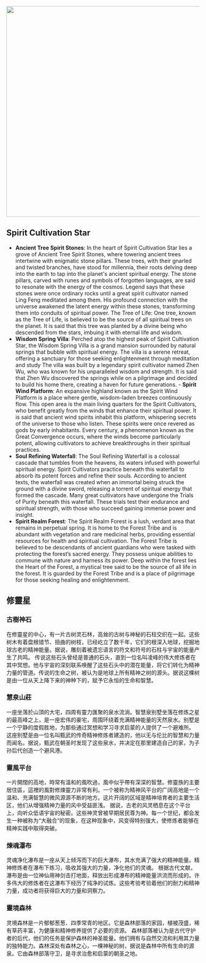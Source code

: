 

<p align="center">
  <img src="https://github.com/BRC1024Rootverse/Rootverse/assets/170728893/1f8f0c73-cd7c-4196-83f4-7a3601fb44fc" width="550" />

## Spirit Cultivation Star
- **Ancient Tree Spirit Stones**: In the heart of Spirit Cultivation Star lies a grove of Ancient Tree Spirit Stones, where towering ancient trees intertwine with enigmatic stone pillars. These trees, with their gnarled and twisted branches, have stood for millennia, their roots delving deep into the earth to tap into the planet's ancient spiritual energy. The stone pillars, carved with runes and symbols of forgotten languages, are said to resonate with the energy of the cosmos.
  Legend says that these stones were once ordinary rocks until a great spirit cultivator named Ling Feng meditated among them. His profound connection with the universe awakened the latent energy within these stones, transforming them into conduits of spiritual power.
  The Tree of Life: One tree, known as the Tree of Life, is believed to be the source of all spiritual trees on the planet. It is said that this tree was planted by a divine being who descended from the stars, imbuing it with eternal life and wisdom.
- **Wisdom Spring Villa**: Perched atop the highest peak of Spirit Cultivation Star, the Wisdom Spring Villa is a grand mansion surrounded by natural springs that bubble with spiritual energy. The villa is a serene retreat, offering a sanctuary for those seeking enlightenment through meditation and study
  The villa was built by a legendary spirit cultivator named Zhen Wu, who was known for his unparalleled wisdom and strength. It is said that Zhen Wu discovered the springs while on a pilgrimage and decided to build his home there, creating a haven for future generations.
﻿- **Spirit Wind Platform**: An expansive highland known as the Spirit Wind Platform is a place where gentle, wisdom-laden breezes continuously flow. This open area is the main living quarters for the Spirit Cultivators, who benefit greatly from the winds that enhance their spiritual power.
  It is said that ancient wind spirits inhabit this platform, whispering secrets of the universe to those who listen. These spirits were once revered as gods by early inhabitants. Every century, a phenomenon known as the Great Convergence occurs, where the winds become particularly potent, allowing cultivators to achieve breakthroughs in their spiritual practices.
- **Soul Refining Waterfall**: The Soul Refining Waterfall is a colossal cascade that tumbles from the heavens, its waters infused with powerful spiritual energy. Spirit Cultivators practice beneath this waterfall to absorb its potent forces and refine their souls.
  According to ancient texts, the waterfall was created when an immortal being struck the ground with a divine sword, releasing a torrent of spiritual energy that formed the cascade. Many great cultivators have undergone the Trials of Purity beneath this waterfall. These trials test their endurance and spiritual strength, with those who succeed gaining immense power and insight.
- **Spirit Realm Forest**: The Spirit Realm Forest is a lush, verdant area that remains in perpetual spring. It is home to the Forest Tribe and is abundant with vegetation and rare medicinal herbs, providing essential resources for health and spiritual cultivation.
  The Forest Tribe is believed to be descendants of ancient guardians who were tasked with protecting the forest’s sacred energy. They possess unique abilities to commune with nature and harness its power. Deep within the forest lies the Heart of the Forest, a mystical tree said to be the source of all life in the forest. It is guarded by the Forest Tribe and is a place of pilgrimage for those seeking healing and enlightenment.
﻿


## 修靈星

### 古樹神石
在修靈星的中心，有一片古树灵石林，高耸的古树与神秘的石柱交织在一起。这些树木有着盘根错节、扭曲的树枝，已经屹立了数千年，它们的根深入地球，挖掘地球古老的精神能量。据说，雕刻着被遗忘语言的符文和符号的石柱与宇宙的能量产生了共鸣。
传说这些石头曾经是普通的石头，直到一位名叫凌峰的伟大修炼者在其中冥想。他与宇宙的深刻联系唤醒了这些石头中的潜在能量，将它们转化为精神力量的管道。传说的生命之树，被认为是地球上所有精神之树的源头。据说这棵树是由一位从天上降下来的神种下的，赋予它永恒的生命和智慧。

### 慧泉山莊
一座坐落於山頂的大宅，四周有靈力匯聚的泉水流淌。智慧泉别墅坐落在修炼之星的最高峰之上，是一座宏伟的豪宅，周围环绕着充满精神能量的天然泉水。别墅是一个宁静的度假胜地，为那些通过冥想和学习寻求启蒙的人提供了一个避难所。
这座别墅是由一位名叫甄武的传奇精神修炼者建造的，他以无与伦比的智慧和力量而闻名。据说，甄武在朝圣时发现了这些泉水，并决定在那里建造自己的家，为子孙后代创造一个避风港。

### 靈風平台
一片開闊的高地，時常有溫和的風吹過，風中似乎帶有深深的智慧。修靈族的主要居住區，這裡的風對修煉靈力非常有利。一个被称为精神风平台的广阔高地是一个温和、充满智慧的微风源源不断的地方。这片开阔的区域是精神培育者的主要生活区，他们从增强精神力量的风中受益匪浅。
据说，古老的风灵栖息在这个平台上，向听众低语宇宙的秘密。这些神灵曾被早期居民尊为神。每一个世纪，都会发生一种被称为“大融合”的现象，在这种现象中，风变得特别强大，使修炼者能够在精神实践中取得突破。

### 煉魂瀑布
灵魂净化瀑布是一座从天上倾泻而下的巨大瀑布，其水充满了强大的精神能量。精神修炼者在瀑布下练习，吸收其强大的力量，净化他们的灵魂。
根据古代文献，瀑布是由一位神仙用神剑击打地面，释放出形成瀑布的精神能量洪流而形成的。许多伟大的修炼者在这瀑布下经历了纯净的试炼。这些考验考验着他们的耐力和精神力量，成功者将获得巨大的力量和洞察力。

### 靈境森林
灵境森林是一片郁郁葱葱、四季常青的地区。它是森林部落的家园，植被茂盛，稀有草药丰富，为健康和精神修养提供了必要的资源。
森林部落被认为是古代守护者的后代，他们的任务是保护森林的神圣能量。他们拥有与自然交流和利用其力量的独特能力。森林深处有森林之心，一棵神秘的树，据说是森林中所有生命的源泉。它由森林部落守卫，是寻求治愈和启蒙的朝圣之地。

